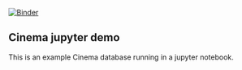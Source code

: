 [![Binder](https://mybinder.org/badge_logo.svg)](https://mybinder.org/v2/gh/cinemascience/cinema_binder/HEAD?filepath=nyx%2Fpantheon.ipynb)
## Cinema jupyter demo

This is an example Cinema database running in a jupyter notebook.

